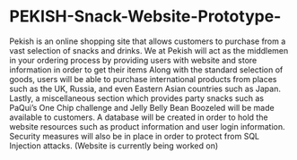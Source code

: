 # PEKISH-Snack-Website-Prototype-
Pekish is an online shopping site that allows customers to purchase from a vast selection of snacks and drinks. We at Pekish will act as the middlemen in your ordering process by providing users with website and store information in order to get their items  Along with the standard selection of goods, users will be able to purchase international products from places such as the UK, Russia, and even Eastern Asian countries such as Japan. Lastly, a miscellaneous section which provides party snacks such as PaQui’s One Chip challenge and Jelly Belly Bean Boozeled will be made available to customers. A database will be created in order to hold the website resources such as product information and user login information. Security measures will also be in place in order to protect from SQL Injection attacks.  (Website is currently being worked on)



